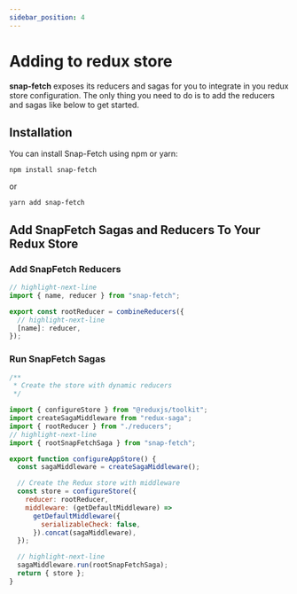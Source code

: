 ```yaml
---
sidebar_position: 4
---
```


# Adding to redux store

**snap-fetch** exposes its reducers and sagas for you to integrate in you redux store configuration.
The only thing you need to do is to add the reducers and sagas like below to get started.

## Installation

You can install Snap-Fetch using npm or yarn:

```shell
npm install snap-fetch
```

or

```shell
yarn add snap-fetch
```

## Add SnapFetch Sagas and Reducers To Your Redux Store

### Add SnapFetch Reducers

```js
// highlight-next-line
import { name, reducer } from "snap-fetch";

export const rootReducer = combineReducers({
  // highlight-next-line
  [name]: reducer,
});
```

### Run SnapFetch Sagas

```js
/**
 * Create the store with dynamic reducers
 */

import { configureStore } from "@reduxjs/toolkit";
import createSagaMiddleware from "redux-saga";
import { rootReducer } from "./reducers";
// highlight-next-line
import { rootSnapFetchSaga } from "snap-fetch";

export function configureAppStore() {
  const sagaMiddleware = createSagaMiddleware();

  // Create the Redux store with middleware
  const store = configureStore({
    reducer: rootReducer,
    middleware: (getDefaultMiddleware) =>
      getDefaultMiddleware({
        serializableCheck: false,
      }).concat(sagaMiddleware),
  });

  // highlight-next-line
  sagaMiddleware.run(rootSnapFetchSaga);
  return { store };
}
```
